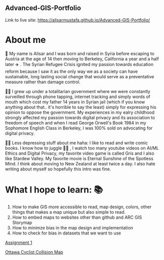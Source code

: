## Advanced-GIS-Portfolio
Link to live site: https://alisarmustafa.github.io/Advanced-GIS-Portfolio/

# About me 
:wave: My name is Alisar and I was born and raised in Syria before escaping to Austria at the age of 14 then moving to Berkeley, California a year and a half later :airplane: . The Syrian Refugee Crisis ignited my passion towards education reform because I saw it as the only way we as a society can have sustainable, long lasting social change that would serve as a preventative measure rather than damage control. 

:female_detective: I grew up under a totalitarian government where we were constantly surveilled through phone tapping, internet tracking and simply words of mouth which cost my father 14 years in Syrian jail (which if you know anything about that.. it's horrible to say the least) simply for expressing his opinion to oppose the government. My experiences in my ealry childhood strongly affected my passion towards digital privacy and its association to freedom of speech and when I read George Orwell's Book 1984 in my Sophomore English Class in Berkeley, I was 100% sold on advocating for digital privacy. 

:artist: Less depressing stuff about me haha: I like to read and write comic books. I know how to juggle :woman_juggling: , I watch too many youtube videos on AI/ML Ethics and Digital Privacy, my favorite video game is called Gris and I also like Stardew Valley. My favorite movie is Eternal Sunshine of the Spotless Mind. I think about moving to New Zealand at least twice a day. I also hate writing about myself so hopefully this intro was fine. 

# What I hope to learn: :books:
1. How to make GIS more accessible to read, map design, colors, other things that makes a map unique but also simple to read. 
2. How to embed maps to websites other than github and ARC GIS Storymap
3. How to minimze bias in the map design and implementation
4. How to check for bias in datasets that we want to use 


[Assignment 1](Assignment_1.md)

[Ottawa Cyclist Collision Map](Ottawa_Cyclist_Collision_Map.md)





